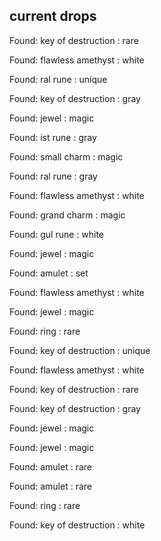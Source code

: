 ## current drops

Found: key of destruction : rare
Found: flawless amethyst : white
Found: ral rune : unique
Found: key of destruction : gray
Found: jewel : magic
Found: ist rune : gray
Found: small charm : magic
Found: ral rune : gray
Found: flawless amethyst : white
Found: grand charm : magic
Found: gul rune : white
Found: jewel : magic
Found: amulet : set
Found: flawless amethyst : white
Found: jewel : magic
Found: ring : rare
Found: key of destruction : unique
Found: flawless amethyst : white
Found: key of destruction : rare
Found: key of destruction : gray
Found: jewel : magic
Found: jewel : magic
Found: amulet : rare
Found: amulet : rare
Found: ring : rare
Found: key of destruction : white
